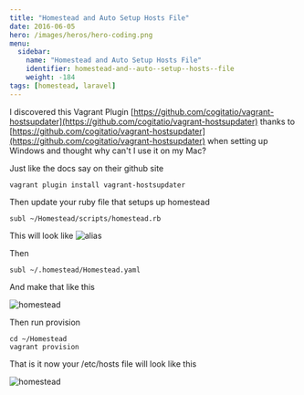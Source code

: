 ```yaml
---
title: "Homestead and Auto Setup Hosts File"
date: 2016-06-05
hero: /images/heros/hero-coding.png
menu:
  sidebar:
    name: "Homestead and Auto Setup Hosts File"
    identifier: homestead-and--auto--setup--hosts--file
    weight: -184
tags: [homestead, laravel]
---
```


I discovered this Vagrant Plugin [https://github.com/cogitatio/vagrant-hostsupdater](https://github.com/cogitatio/vagrant-hostsupdater)  thanks to [https://github.com/cogitatio/vagrant-hostsupdater](https://github.com/cogitatio/vagrant-hostsupdater) when setting up Windows and thought why can't I use it on my Mac? 

Just like the docs say on their github site 

~~~
vagrant plugin install vagrant-hostsupdater
~~~

Then update your ruby file that setups up homestead 

~~~
subl ~/Homestead/scripts/homestead.rb
~~~

This will look like ![alias](https://dl.dropboxusercontent.com/s/chwinvw18ufcurv/homestead_alias.png?dl=0)

Then
~~~
subl ~/.homestead/Homestead.yaml
~~~

And make that like this

![homestead](https://dl.dropboxusercontent.com/s/8mbqv837jgtpnm9/homestead_alias_two.png?dl=0)

Then run provision

~~~
cd ~/Homestead
vagrant provision
~~~

That is it now your /etc/hosts file will look like this 

![homestead](https://dl.dropboxusercontent.com/s/91u5omdgwoij006/homestead_hosts.png?dl=0)

